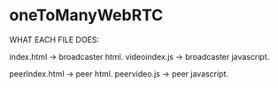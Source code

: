# oneToManyWebRTC

WHAT EACH FILE DOES:

index.html -> broadcaster html. 
videoindex.js -> broadcaster javascript. 

peerIndex.html -> peer html. 
peervideo.js -> peer javascript. 
